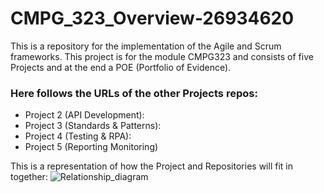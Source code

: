 # CMPG_323_Overview-26934620
This is a repository for the implementation of the Agile and Scrum frameworks.
This project is for the module CMPG323 and consists of five Projects and at the end a POE (Portfolio of Evidence).

### Here follows the URLs of the other Projects repos:
- Project 2 (API Development):
- Project 3 (Standards & Patterns):
- Project 4 (Testing & RPA):
- Project 5 (Reporting Monitoring)

This is a representation of how the Project and Repositories will fit in together:
![Relationship_diagram](https://user-images.githubusercontent.com/99386016/184365050-ab23a367-905b-49a4-84c3-7ba42c87c386.png)
